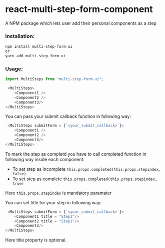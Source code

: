 # react-multi-step-form-component

A NPM package which lets user add their personal components as a step


### Installation:

```JavaScript
npm install multi-step-form-ui 
or 
yarn add multi-step-form-ui
```

### Usage:

```JavaScript
import MultiSteps from "multi-step-form-ui";
```

```JavaScript
 <MultiSteps>
    <Component1 />
    <Component2 />
    <Component3/>
</MultiSteps>
```


You can pass your submit callback function in following way:

```JavaScript
 <MultiSteps submitForm = {`<your_submit_callback>`}>
    <Component1 />
    <Component2 />
    <Component3/>
</MultiSteps>
```

To mark the step as completd you have to call completed function in following way inside each component:

- To set step as incomplete `this.props.completed(this.props.stepindex, false)`
- To set step as complete `this.props.completed(this.props.stepindex, true)`

Here `this.props.stepindex` is mandatory paramater


You can set title for your step in following way:

```JavaScript
 <MultiSteps submitForm = {`<your_submit_callback>`}>
    <Component1 title = "Step1"/>
    <Component2 title = "Step1"/>
    <Component3/>
</MultiSteps>
```

Here title property is optional.



